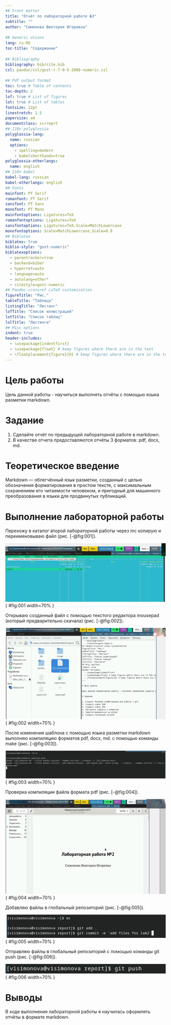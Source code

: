 ```yaml
---
## Front matter
title: "Отчёт по лабораторной работе №3"
subtitle: ""
author: "Симонова Виктория Игоревна"

## Generic otions
lang: ru-RU
toc-title: "Содержание"

## Bibliography
bibliography: bib/cite.bib
csl: pandoc/csl/gost-r-7-0-5-2008-numeric.csl

## Pdf output format
toc: true # Table of contents
toc-depth: 2
lof: true # List of figures
lot: true # List of tables
fontsize: 12pt
linestretch: 1.5
papersize: a4
documentclass: scrreprt
## I18n polyglossia
polyglossia-lang:
  name: russian
  options:
	- spelling=modern
	- babelshorthands=true
polyglossia-otherlangs:
  name: english
## I18n babel
babel-lang: russian
babel-otherlangs: english
## Fonts
mainfont: PT Serif
romanfont: PT Serif
sansfont: PT Sans
monofont: PT Mono
mainfontoptions: Ligatures=TeX
romanfontoptions: Ligatures=TeX
sansfontoptions: Ligatures=TeX,Scale=MatchLowercase
monofontoptions: Scale=MatchLowercase,Scale=0.9
## Biblatex
biblatex: true
biblio-style: "gost-numeric"
biblatexoptions:
  - parentracker=true
  - backend=biber
  - hyperref=auto
  - language=auto
  - autolang=other*
  - citestyle=gost-numeric
## Pandoc-crossref LaTeX customization
figureTitle: "Рис."
tableTitle: "Таблица"
listingTitle: "Листинг"
lofTitle: "Список иллюстраций"
lotTitle: "Список таблиц"
lolTitle: "Листинги"
## Misc options
indent: true
header-includes:
  - \usepackage{indentfirst}
  - \usepackage{float} # keep figures where there are in the text
  - \floatplacement{figure}{H} # keep figures where there are in the text
---
```


# Цель работы

Цель данной работы - научиться выполнять отчёты с помощью языка разметки markdown.

# Задание

1. Сделайте отчёт по предыдущей лабораторной работе в markdown.
2. В качестве отчета предоставляются отчёты 3 форматов: pdf, docx, md.

# Теоретическое введение

Markdown — облегчённый язык разметки, созданный с целью обозначения форматирования в простом тексте, с максимальным сохранением его читаемости человеком, и пригодный для машинного преобразования в языки для продвинутых публикаций.

# Выполнение лабораторной работы

Перехожу в каталог второй лабораторной работы через mc копирую и переименовываю файл (рис. [-@fig:001]).

![Перемещение](image/1.png){ #fig:001 width=70% }

Открываю созданный файл с помощью  текстого редактора mousepad (который предварительно скачала) (рис. [-@fig:002]).

![Изменение файла](image/2.png){ #fig:002 width=70% }

После изменения шаблона с помощью языка разметки markdown выполняю компиляцию форматов pdf, docx, md. с помощью команды make (рис. [-@fig:003]).

![Компиляция](image/3.png){ #fig:003 width=70% } 

Проверка компиляции файла формата pdf (рис. [-@fig:004]).

![файл](image/4.png){ #fig:004 width=70% }

Добавляю файлы в глобальный репозиторий (рис. [-@fig:005]).

![отправка файлов на git](image/5.png){ #fig:005 width=70% }

Отправляю файлы в глобальный репозиторий с помощью команды git push (рис. [-@fig:006]).

![отправка файлов на git](image/6.png){ #fig:006 width=70% }


# Выводы

В ходе выполнения лабораторной работы я научилась оформлять отчёты в формате markdown.


